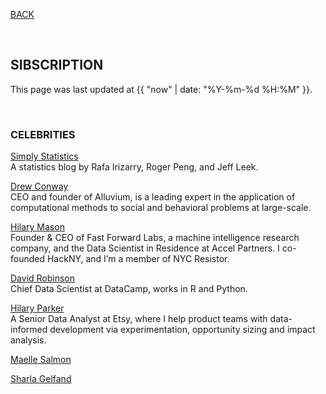 [BACK](../road-to-data-science/)

<br>

## SIBSCRIPTION

This page was last updated at {{ "now" | date: "%Y-%m-%d %H:%M" }}.

<br>

### CELEBRITIES

[Simply Statistics](https://simplystatistics.org/)  
A statistics blog by Rafa Irizarry, Roger Peng, and Jeff Leek. 

[Drew Conway](http://drewconway.com/)  
CEO and founder of Alluvium, is a leading expert in the application of computational methods to social and behavioral problems at large-scale.

[Hilary Mason](https://hilarymason.com/)  
Founder & CEO of Fast Forward Labs, a machine intelligence research company, and the Data Scientist in Residence at Accel Partners. I co-founded HackNY, and I’m a member of NYC Resistor.

[David Robinson](http://varianceexplained.org/about/)  
Chief Data Scientist at DataCamp, works in R and Python.

[Hilary Parker](https://hilaryparker.com/)  
A Senior Data Analyst at Etsy, where I help product teams with data-informed development via experimentation, opportunity sizing and impact analysis.

[Maelle Salmon](https://masalmon.eu/about/)  

[Sharla Gelfand](https://sharla.party/)  